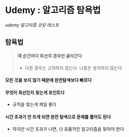 # Udemy : 알고리즘 탐욕법

*udemy 알고리즘 코딩 테스트*





## 탐욕법

> #### 매 순간마다 최선의 경우만 골라간다
>
> - 다른 경우는 고려하지 않는다. 나중은 생각하지 않는다



#### 모든 것을 보지 않기 때문에 완전탐색보다 빠르다



#### 무엇이 최선인지 찾는게 포인트다

- 규칙을 찾는게 제일 좋다



#### 시간 초과가 안 뜨게 되면 완전 탐색으로 문제를 풀어도 된다

- 하지만 시간 초과가 나면, 더 효율적인 알고리즘을 찾아야 한다



